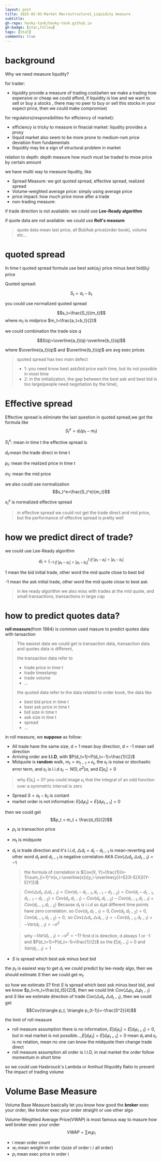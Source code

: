 ```yaml
---
layout: post
title: 2025-02-03-Market Macrostructure1_Liquidity measure  
subtitle: 
gh-repo: honky-tonk/honky-tonk.github.io
gh-badge: [star,follow]
tags: [Stat]
comments: true
---
```

# background
Why we need measure liqudity?

for trader:
 - liquidity provide a measure of trading cost(when we make a trading how expensive or cheap we could afford, if liquidity is low and we want to sell or buy a stocks , there may no peer to buy or sell this stocks in your expect price, then we could make compromise)

 for regulators(responsibilities for efficiency of market):
 - efficiency is tricky to measure in finacial market: liqudity provides a proxy 
 - lliquid market also seem to be more prone to medium-rum price deviation from fundamentals 
 - lliquidity may be a sign of structural problem in market

 relation to depth: depth measure how much must be traded to mvoe price  by certain amount 

 we have muliti way to measure liqudity, like 
 - Spread Measure: we got quoted spread, effective spread, realized spread
 - Volume-weighted average price: simply using average price
 - price impact: how much price move after a trade 
 - non-trading measure:  

 if trade direction is not available: we could use **Lee-Ready algorithm**

 if quote data are not available: we could use **Roll's measure**

 >quote data mean last price, all Bid/Ask price(order book), volume etc...

 # quoted spread
 In time t quoted spread formula use best ask($a_t$) price minus best bid($b_t$) price

 Quoted spread:

 $$S_t=a_t-b_t$$

you could use normalized quoted spread

$$s_t=\frac{S_t}{m_t}$$
where $m_t$ is midprice $m_t=\frac{a_t+b_t}{2}$

 

 we could combination the trade size $q$

 $$S(q)=\overline{a_t}(q)-\overline{b_t}(q)$$

 where $\overline{a_t}(q)$ and $\overline{b_t}(q)$ are avg exec prices

  >quoted spread has two main defect
  >- 1: you need know best ask/bid price each time, but its not possible in most time
  >- 2: in the initialization, the gap between the best ask and best bid is too large(people need negotiation by the time),   


# Effective spread
Effective spread is eliminate the last question in quoted spread,we got the formula like 
$$S_t^e=d_t(p_t-m_t)$$

$S_t^e$: mean in time t the effective spread is 

$d_t$:mean the trade direct in time t

$p_t$: mean the realized price in time t

$m_t$: mean the mid price


we also could use normalization 
$$s_t^e=\frac{S_t^e}{m_t}$$

$s_t^e$ is normalized effective spread

> in effective spread we could not get the trade direct and mid price, but the performance of effective spread is pretty well

# how we predict direct of trade?
we could use Lee-Ready algorithm

$$
d_t=\Biggl\{^{1\:if\: |p_t-a_t| < |p_t-b_t|}_{-1 \: if \: |p_t-a_t| > |p_t - b_t|}
$$

1 mean the bid initial trade, other word the mid quote close to best bid 

-1 mean the ask initial trade, other word the mid quote close to best ask

> in lee ready algorithm we also miss with trades at the mid quote, and small transactions, transactions in large cap 

 # how to predict quotes data?

 **roll measure**(from 1984) is common used masure to predict quotes data with tansaction
 > The easiest data we could get is transaction data, transaction data and quotes data is different, 
 >
 >the transaction data refer to 
 > - trade price in time t
 > - trade timestamp
 > - trade volume
 > - ...
 >
 >the quoted data refer to the data related to order book, the data like
 > - best bid price in time t
 > - best ask price in time t
 > - bid size in time t
 > - ask size in tine t
 > - spread
 > - ...

 in roll measure, we **suppose** as follow:
 - All trade have the same size, d = 1 mean buy direction, d = -1 mean sell direction
 - Arriving order are **I.I.D**, with $P(d_t=1)=P(d_t=-1)=\frac{1}{2}$
 - Midquote is **random** walk, $m_t=m_{t-1}+\epsilon_t$, the $\epsilon_t$ is noise or stochastic error term, and $\epsilon_t$ is i.i.d $\epsilon_t \sim N(0, \sigma^2) a$, and $E[\epsilon_t]=0$
 > why $E[\epsilon_t]=0$? you could image $\epsilon_t$  that the integral of an odd function over a symmetric interval is zero

 - Spread $S = a_t - b_t$ is contant
 - market order is not informative: $E[d_t\epsilon_t]=E[d_t\epsilon_{t+1}]=0$

 then we could get 
 $$p_t = m_t + \frac{d_tS}{2}$$ 

- $p_t$ is transaction price
- $m_t$ is midquote
- $d_t$ is trade direction and it's i.i.d, $\triangle d_t = d_t-d_{t-1}$ is mean-reverting and other word $d_t$ and $d_{t-1}$ is negative correlation AKA $Cov(\triangle d_t, \triangle d_{t-1})=-1$
  >the formula of correlation is $Cov(X, Y)=\frac{1}{n-1}\sum_{i=1}^n(x_i-\overline{x})(y_i-\overline{y})=E[(X-E[X])(Y-E[Y])]$ 

  >$Cov(\triangle d_t, \triangle d_{t-1})=Cov(d_t-d_{t-1},d_{t-1}-d_{t-2})=Cov(d_t - d_{t-1}, d_{t-1} - d_{t-2}) = Cov(d_t, d_{t-1}) - Cov(d_t, d_{t-2}) - Cov(d_{t-1}, d_{t-1}) + Cov(d_{t-1}, d_{t-2}) \text{  Because  } d_t \text{ is i.i.d so } d_t \text{at different time points have zero correlation. so } Cov(d_t,d_{t-1})=0, Cov(d_t,d_{t-2})=0,Cov(d_{t-1},d_{t-2})=0,\text{  so } Cov(\triangle d_t, \triangle d_{t-1})=-Cov(d_{t-1},d_{t-1})=-Var(d_{t-1})=-\sigma^2$ 

  >why $-Var(d_{t-1})=-\sigma^2=-1$? first d is direction, d always 1 or -1 and $P(d_t=1)=P(d_t=-1)=\frac{1}{2}$ so the $E[d_{t-1}]$ = 0 and $Var(d_{t-1})=1$
- $S$ is spread which best ask minus best bid

the $p_t$ is easiest way to get $d_t$ we could predict by lee-ready algo, then we should estimate $S$ then we could get $m_t$

so how we estimate $S$? first $S$ is spread which best ask minus best bid, and we know $p_t=m_t+\frac{d_tS}{2}$, then we could link $Cov(\triangle p_t, \triangle p_{t-1})$ and $S$ like we estimate direction of trade $Cov(\triangle d_t, \triangle d_{t-1})$, then we could get $$Cov(\triangle p_t, \triangle p_{t-1})=-\frac{S^2}{4}$$

the limit of roll measure 
- roll measure assumption there is no information, $E[d_t\epsilon_t]=E[d_t\epsilon_{t+1}]=0$, but in real market is not possible...,$E[d_t\epsilon_t]=E[d_t\epsilon_{t+1}]=0$ mean $d_t$ and $\epsilon_t$ is no relation, mean no one can know the midquote then change trade direct
- roll measure assumption all order  is I.I.D, in real market the order follow momentum in short time 

so we could use Hasbrouck's Lambda or  Amihud Illiquidity Ratio to prevent The impact of trading volume

# Volume Base Measure
Volume Base Measure basically let you know how good the **broker** exec your order, like broker exec your order straight or use other algo

Volume-Weighted Average Price(VWAP) is most famous way to masure how well broker exec your order $$VWAP=\sum w_ip_i$$

- i mean order count
- $w_i$ mean weight in order i(size of order i /  all order)
- $p_i$ mean exec price in order i  